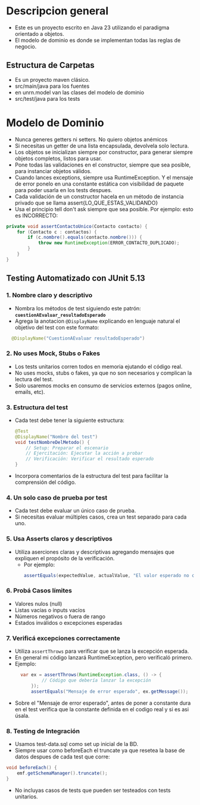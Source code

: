 # Descripcion general

- Este es un proyecto escrito en Java 23 utilizando el paradigma orientado a objetos.
- El modelo de dominio es donde se implementan todas las reglas de negocio.

## Estructura de Carpetas

- Es un proyecto maven clásico.
- src/main/java para los fuentes
- en unrn.model van las clases del modelo de dominio
- src/test/java para los tests

# Modelo de Dominio

- Nunca generes getters ni setters. No quiero objetos anémicos
- Si necesitas un getter de una lista encapsulada, devolvela solo lectura.
- Los objetos se inicializan siempre por constructor, para generar siempre objetos completos, listos para usar.
- Pone todas las validaciones en el constructor, siempre que sea posible, para instanciar objetos válidos.
- Cuando lances exceptions, siempre usa RuntimeException. Y el mensaje de error ponelo en una constante estática con
  visibilidad de paquete para poder usarla en los tests despues.
- Cada validación de un constructor hacela en un método de instancia privado que se llama assert{LO_QUE_ESTAS_VALIDANDO}
- Usa el principio tell don't ask siempre que sea posible. Por ejemplo: esto es INCORRECTO:

```java
private void assertContactoUnico(Contacto contacto) {
    for (Contacto c : contactos) {
        if (c.nombre().equals(contacto.nombre())) {
            throw new RuntimeException(ERROR_CONTACTO_DUPLICADO);
        }
    }
}
```

## Testing Automatizado con JUnit 5.13

### 1. Nombre claro y descriptivo

- Nombra los métodos de test siguiendo este patrón:  
  **`cuestionAEvaluar_resultadoEsperado`**
- Agrega la anotacion `@DisplayName` explicando en lenguaje natural el objetivo del test con este formato:

```java
  @DisplayName("CuestionAEvaluar resultadoEsperado")
  ```

### 2. No uses Mock, Stubs o Fakes

- Los tests unitarios corren todos en memoria ejutando el código real.
- No uses mocks, stubs o fakes, ya que no son necesarios y complican la lectura del test.
- Solo usaremos mocks en consumo de servicios externos (pagos online, emails, etc).

### 3. Estructura del test

- Cada test debe tener la siguiente estructura:
  ```java
  @Test
  @DisplayName("Nombre del test")
  void testNombreDelMetodo() {
      // Setup: Preparar el escenario
      // Ejercitación: Ejecutar la acción a probar
      // Verificación: Verificar el resultado esperado
  }
  ```
- Incorpora comentarios de la estructura del test para facilitar la comprensión del código.

### 4. Un solo caso de prueba por test

- Cada test debe evaluar un único caso de prueba.
- Si necesitas evaluar múltiples casos, crea un test separado para cada uno.

### 5. Usa Asserts claros y descriptivos

- Utiliza aserciones claras y descriptivas agregando mensajes que expliquen el propósito de la verificación.
    - Por ejemplo:
      ```java
      assertEquals(expectedValue, actualValue, "El valor esperado no coincide con el valor actual");
      ```

### 6. Probá Casos límites

- Valores nulos (null)
- Listas vacías o inputs vacíos
- Números negativos o fuera de rango
- Estados inválidos o excepciones esperadas

### 7. Verificá excepciones correctamente

- Utiliza `assertThrows` para verificar que se lanza la excepción esperada.
- En general mi código lanzará RuntimeException, pero verificaló primero.
- Ejemplo:
  ```java
    var ex = assertThrows(RuntimeException.class, () -> {
            // Código que debería lanzar la excepción 
        });
        assertEquals("Mensaje de error esperado", ex.getMessage());
    ```
- Sobre el "Mensaje de error esperado", antes de poner a constante dura en el test verifica que la constante definida en
  el codigo real y si es asi úsala.

### 8. Testing de Integración

- Usamos test-data.sql como set up inicial de la BD.
- Siempre usar como beforeEach el truncate ya que resetea la base de datos despues de cada test que corre:

```java
void beforeEach() {
    emf.getSchemaManager().truncate();
}
```

- No incluyas casos de tests que pueden ser testeados con tests unitarios.